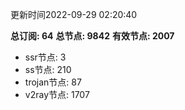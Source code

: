 更新时间2022-09-29 02:20:40

**总订阅: 64**
**总节点: 9842**
**有效节点: 2007**
- ssr节点: 3
- ss节点: 210
- trojan节点: 87
- v2ray节点: 1707
